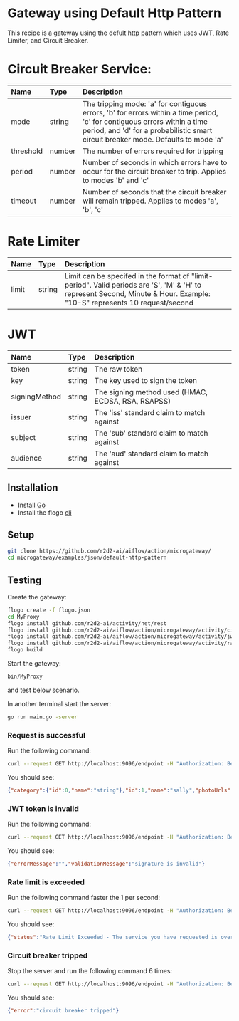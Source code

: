 # Gateway using Default Http Pattern
This recipe is a gateway using the defult http pattern which uses JWT, Rate Limiter, and Circuit Breaker.

# Circuit Breaker Service:
| Name       |  Type   | Description   |
|:-----------|:--------|:--------------|
| mode | string | The tripping mode: 'a' for contiguous errors, 'b' for errors within a time period, 'c' for contiguous errors within a time period, and 'd' for a probabilistic smart circuit breaker mode. Defaults to mode 'a' |
| threshold | number | The number of errors required for tripping|
| period | number | Number of seconds in which errors have to occur for the circuit breaker to trip. Applies to modes 'b' and 'c'|
| timeout | number | Number of seconds that the circuit breaker will remain tripped. Applies to modes 'a', 'b', 'c'|

# Rate Limiter
| Name   |  Type   | Description   |
|:-----------|:--------|:--------------|
| limit | string | Limit can be specifed in the format of "limit-period". Valid periods are 'S', 'M' & 'H' to represent Second, Minute & Hour. Example: "10-S" represents 10 request/second |

# JWT
| Name   |  Type   | Description   |
|:-----------|:--------|:--------------|
| token | string | The raw token |
| key | string | The key used to sign the token |
| signingMethod | string | The signing method used (HMAC, ECDSA, RSA, RSAPSS) |
| issuer | string | The 'iss' standard claim to match against |
| subject | string | The 'sub' standard claim to match against |
| audience | string | The 'aud' standard claim to match against |

## Installation
* Install [Go](https://golang.org/)
* Install the flogo [cli](https://github.com/r2d2-ai/cli)

## Setup
```bash
git clone https://github.com/r2d2-ai/aiflow/action/microgateway/
cd microgateway/examples/json/default-http-pattern
```

## Testing
Create the gateway:
```bash
flogo create -f flogo.json
cd MyProxy
flogo install github.com/r2d2-ai/activity/net/rest
flogo install github.com/r2d2-ai/aiflow/action/microgateway/activity/circuitbreaker
flogo install github.com/r2d2-ai/aiflow/action/microgateway/activity/jwt
flogo install github.com/r2d2-ai/aiflow/action/microgateway/activity/ratelimiter
flogo build
```

Start the gateway:
```bash
bin/MyProxy
```
and test below scenario.

In another terminal start the server:
```bash
go run main.go -server
```

### Request is successful
Run the following command:
```bash
curl --request GET http://localhost:9096/endpoint -H "Authorization: Bearer eyJ0eXAiOiJKV1QiLCJhbGciOiJIUzI1NiJ9.eyJpc3MiOiJNYXNobGluZyIsImlhdCI6MTU0NDEzMTYxOCwiZXhwIjoxNTc1NjY3NjE4LCJhdWQiOiJ3d3cubWFzaGxpbmcuaW8iLCJzdWIiOiJ0ZW1wdXNlckBtYWlsLmNvbSJ9.wgunWSIJqieRKsmObATT2VEHMMzkKte6amuUlhc1oKs"
```

You should see:
```json
{"category":{"id":0,"name":"string"},"id":1,"name":"sally","photoUrls":["string"],"status":"available","tags":[{"id":0,"name":"string"}]}
```

### JWT token is invalid
Run the following command:
```bash
curl --request GET http://localhost:9096/endpoint -H "Authorization: Bearer eyJ0eXAiOiJKV1QiLCJhbGciOiJIUzI1NiJ9.eyJpc3MiOiJNYXNobGluZyIsImlhdCI6MTU0NDEzMTYxOCwiZXhwIjoxNTc1NjY3NjE4LCJhdWQiOiJ3d3cubWFzaGxpbmcuaW8iLCJzdWIiOiJ0ZW1wdXNlckBtYWlsLmNvbSJ9.wgunWSIJqieRKsmObATT2VEHMMzkKte6amuUlhc1oK"
```

You should see:
```json
{"errorMessage":"","validationMessage":"signature is invalid"}
```

### Rate limit is exceeded
Run the following command faster the 1 per second:
```bash
curl --request GET http://localhost:9096/endpoint -H "Authorization: Bearer eyJ0eXAiOiJKV1QiLCJhbGciOiJIUzI1NiJ9.eyJpc3MiOiJNYXNobGluZyIsImlhdCI6MTU0NDEzMTYxOCwiZXhwIjoxNTc1NjY3NjE4LCJhdWQiOiJ3d3cubWFzaGxpbmcuaW8iLCJzdWIiOiJ0ZW1wdXNlckBtYWlsLmNvbSJ9.wgunWSIJqieRKsmObATT2VEHMMzkKte6amuUlhc1oKs"
```

You should see:
```json
{"status":"Rate Limit Exceeded - The service you have requested is over the allowed limit."}
```

### Circuit breaker tripped
Stop the server and run the following command 6 times:
```bash
curl --request GET http://localhost:9096/endpoint -H "Authorization: Bearer eyJ0eXAiOiJKV1QiLCJhbGciOiJIUzI1NiJ9.eyJpc3MiOiJNYXNobGluZyIsImlhdCI6MTU0NDEzMTYxOCwiZXhwIjoxNTc1NjY3NjE4LCJhdWQiOiJ3d3cubWFzaGxpbmcuaW8iLCJzdWIiOiJ0ZW1wdXNlckBtYWlsLmNvbSJ9.wgunWSIJqieRKsmObATT2VEHMMzkKte6amuUlhc1oKs"
```

You should see:
```json
{"error":"circuit breaker tripped"}
```
